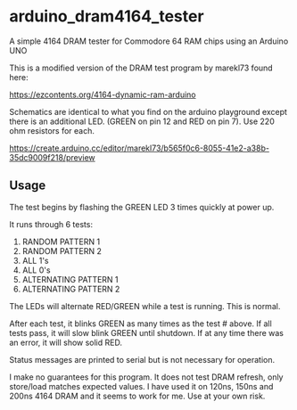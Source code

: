 # arduino_dram4164_tester
A simple 4164 DRAM tester for Commodore 64 RAM chips using an Arduino UNO

This is a modified version of the DRAM test program by marekl73 found here:

https://ezcontents.org/4164-dynamic-ram-arduino

Schematics are identical to what you find on the arduino playground except there is an additional LED.  (GREEN on pin 12 and RED on pin 7).  Use 220 ohm resistors for each.

https://create.arduino.cc/editor/marekl73/b565f0c6-8055-41e2-a38b-35dc9009f218/preview

## Usage

The test begins by flashing the GREEN LED 3 times quickly at power up.

It runs through 6 tests:

1. RANDOM PATTERN 1
2. RANDOM PATTERN 2
3. ALL 1's
4. ALL 0's
5. ALTERNATING PATTERN 1
6. ALTERNATING PATTERN 2 

The LEDs will alternate RED/GREEN while a test is running. This is normal.

After each test, it blinks GREEN as many times as the test # above.
If all tests pass, it will slow blink GREEN until shutdown.
If at any time there was an error, it will show solid RED.

Status messages are printed to serial but is not necessary for operation.

I make no guarantees for this program.  It does not test DRAM refresh, only store/load matches expected values.  I have used it on 120ns, 150ns and 200ns 4164 DRAM and it seems to work for me.  Use at your own risk.
